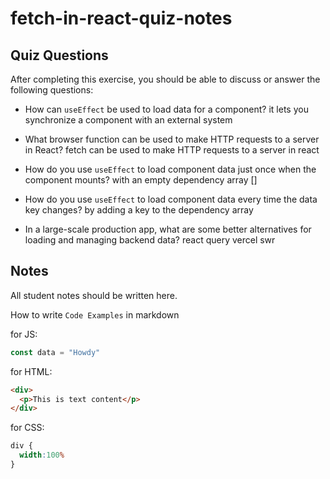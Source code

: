 # fetch-in-react-quiz-notes

## Quiz Questions

After completing this exercise, you should be able to discuss or answer the following questions:

- How can `useEffect` be used to load data for a component?
it lets you synchronize a component with an external system

- What browser function can be used to make HTTP requests to a server in React?
fetch can be used to make HTTP requests to a server in react

- How do you use `useEffect` to load component data just once when the component mounts?
with an empty dependency array []

- How do you use `useEffect` to load component data every time the data key changes?
by adding a key to the dependency array

- In a large-scale production app, what are some better alternatives for loading and managing backend data?
react query
vercel swr


## Notes

All student notes should be written here.


How to write `Code Examples` in markdown

for JS:
```javascript
const data = "Howdy"
```

for HTML:
```html
<div>
  <p>This is text content</p>
</div>
```

for CSS:
```css
div {
  width:100%
}
```
